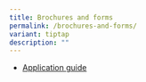 ```yaml
---
title: Brochures and forms
permalink: /brochures-and-forms/
variant: tiptap
description: ""
---
```

<ul data-tight="true" class="tight">
<li>
<p><a href="/files/Family_Justice_Reform_Act_2023.pdf" rel="noopener noreferrer nofollow" target="_blank">Application guide</a>
</p>
</li>
</ul>
<p></p>